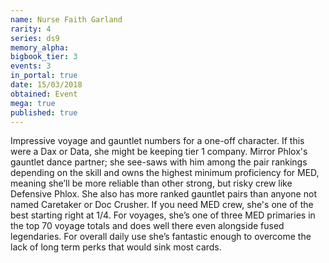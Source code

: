 ```yaml
---
name: Nurse Faith Garland
rarity: 4
series: ds9
memory_alpha:
bigbook_tier: 3
events: 3
in_portal: true
date: 15/03/2018
obtained: Event
mega: true
published: true
---
```


Impressive voyage and gauntlet numbers for a one-off character. If this were a Dax or Data, she might be keeping tier 1 company. Mirror Phlox's gauntlet dance partner; she see-saws with him among the pair rankings depending on the skill and owns the highest minimum proficiency for MED, meaning she’ll be more reliable than other strong, but risky crew like Defensive Phlox. She also has more ranked gauntlet pairs than anyone not named Caretaker or Doc Crusher. If you need MED crew, she's one of the best starting right at 1/4. For voyages, she’s one of three MED primaries in the top 70 voyage totals and does well there even alongside fused legendaries. For overall daily use she’s fantastic enough to overcome the lack of long term perks that would sink most cards.
